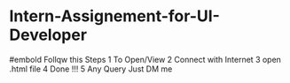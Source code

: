 # Intern-Assignement-for-UI-Developer
#embold
Follqw this Steps
1 To Open/View
2 Connect with Internet
3 open .html file
4 Done !!!
5 Any Query Just DM me
